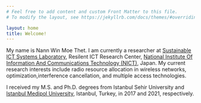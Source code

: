 ```yaml
---
# Feel free to add content and custom Front Matter to this file.
# To modify the layout, see https://jekyllrb.com/docs/themes/#overriding-theme-defaults

layout: home
title: Welcome!
---
```


My name is Nann Win Moe Thet. I am currently a researcher at [Sustainable ICT Systems Laboratory](https://www.nict.go.jp/en/resil/sustainable.html), Resilent ICT Research Center, [National Institute Of Information And Communications Technology (NICT)](https://www.nict.go.jp/en/index.html), Japan. My current research interests include radio resource allocation in wireless networks, optimization,interference cancellation, and multiple access technologies.

I received my M.S. and Ph.D. degrees from Istanbul Sehir University and [Istanbul Medipol University](https://sens.medipol.edu.tr/), Istanbul, Turkey, in 2017 and 2021, respectively.
